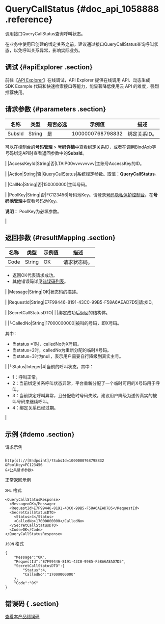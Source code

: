 # QueryCallStatus {#doc_api_1058888 .reference}

调用接口QueryCallStatus查询呼叫状态。

在业务中使用已创建的绑定关系之前，建议通过接口QueryCallStatus查询呼叫状态，以免呼叫关系异常，影响实际业务。

## 调试 {#apiExplorer .section}

前往【[API Explorer](https://api.aliyun.com/#product=Dyplsapi&api=QueryCallStatus)】在线调试，API Explorer 提供在线调用 API、动态生成 SDK Example 代码和快速检索接口等能力，能显著降低使用云 API 的难度，强烈推荐使用。

## 请求参数 {#parameters .section}

|名称|类型|是否必选|示例值|描述|
|--|--|----|---|--|
|SubsId|String|是|1000000768798832|绑定关系ID。

 可以在控制台的**号码管理** \> **号码详情**中查看绑定关系ID，或者在调用BindAxb等号码绑定API时查看返回参数中的**SubsId**。

 |
|AccessKeyId|String|否|LTAIP00vvvvvvvvv|主账号AccessKey的ID。

 |
|Action|String|否|QueryCallStatus|系统规定参数。取值：**QueryCallStatus**。

 |
|CallNo|String|否|150000000|主叫号码。

 |
|PoolKey|String|否|FC123456|号码池Key。请登录[号码隐私保护控制台](https://dypls.console.aliyun.com/dypls.htm#/account)，在**号码池管理**中查看号码池Key。

 **说明：** PoolKey为必填参数。

 |

## 返回参数 {#resultMapping .section}

|名称|类型|示例值|描述|
|--|--|---|--|
|Code|String|OK|请求状态码。

 -   返回OK代表请求成功。
-   其他错误码详见[错误码列表](~~109196~~)。

 |
|Message|String|OK|状态码的描述。

 |
|RequestId|String|E7F99446-8191-43C0-99B5-F58A6AEAD7D5|请求ID。

 |
|SecretCallStatusDTO| | |绑定成功后返回的结构体。

 |
|└CalledNo|String|17000000000|被叫的号码，即X号码。

 其中：

 -   当status =1时，calledNo为X号码。
-   当status=2时，calledNo为重新分配的临时X号码。
-   当status=3时为null，表示用户需要自行降级到真实主号。

 |
|└Status|Integer|4|当前的呼叫状态。其中：

 -   1：呼叫正常。
-   2：当前绑定关系呼叫状态异常，平台重新分配了一个临时可用的X号码用于呼叫。
-   3：当前绑定呼叫异常，且分配临时号码失败。建议用户降级为透传真实的被叫号码来继续呼叫。
-   4：绑定关系已经过期。

 |

## 示例 {#demo .section}

请求示例

``` {#request_demo}

http(s)://[Endpoint]/?SubsId=1000000768798832
&PoolKey=FC123456
&<公共请求参数>

```

正常返回示例

`XML` 格式

``` {#xml_return_success_demo}
<QueryCallStatusResponse>
  <Message>OK</Message>
  <RequestId>E7F99446-8191-43C0-99B5-F58A6AEAD7D5</RequestId>
  <SecretCallStatusDTO>
    <Status>4</Status>
    <CalledNo>17000000000</CalledNo>
  </SecretCallStatusDTO>
  <Code>OK</Code>
</QueryCallStatusResponse>

```

`JSON` 格式

``` {#json_return_success_demo}
{
	"Message":"OK",
	"RequestId":"E7F99446-8191-43C0-99B5-F58A6AEAD7D5",
	"SecretCallStatusDTO":{
		"Status":4,
		"CalledNo":"17000000000"
	},
	"Code":"OK"
}
```

## 错误码 { .section}

[查看本产品错误码](https://error-center.aliyun.com/status/product/Dyplsapi)


